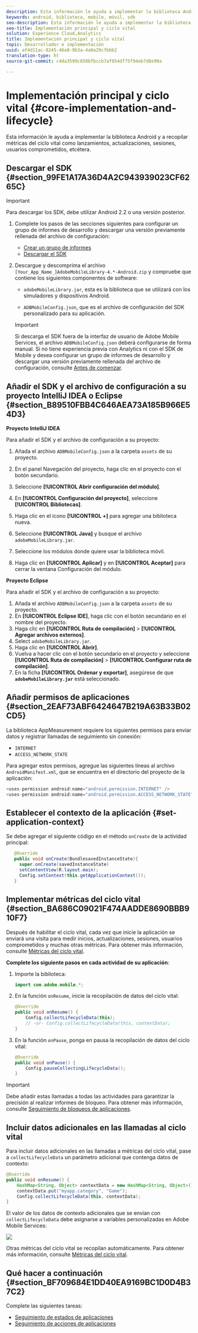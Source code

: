 ```yaml
---
description: Esta información le ayuda a implementar la biblioteca Android y a recopilar métricas del ciclo vital como lanzamientos, actualizaciones, sesiones, usuarios comprometidos, etcétera.
keywords: android, biblioteca, mobile, móvil, sdk
seo-description: Esta información le ayuda a implementar la biblioteca Android y a recopilar métricas del ciclo vital como lanzamientos, actualizaciones, sesiones, usuarios comprometidos, etcétera.
seo-title: Implementación principal y ciclo vital
solution: Experience Cloud,Analytics
title: Implementación principal y ciclo vital
topic: Desarrollador e implementación
uuid: af4d11ac-8245-46a0-9b3a-4a0a29cfbbb2
translation-type: ht
source-git-commit: c4da3599c858bfbccb7af954df75f94eb7d8e99a

---
```



# Implementación principal y ciclo vital {#core-implementation-and-lifecycle}

Esta información le ayuda a implementar la biblioteca Android y a recopilar métricas del ciclo vital como lanzamientos, actualizaciones, sesiones, usuarios comprometidos, etcétera.

## Descargar el SDK {#section_99FE1A17A36D4A2C943939023CF6265C}

>[!IMPORTANT]
>
>Para descargar los SDK, debe utilizar Android 2.2 o una versión posterior.

1. Complete los pasos de las secciones siguientes para configurar un grupo de informes de desarrollo y descargar una versión previamente rellenada del archivo de configuración:

   * [Crear un grupo de informes](/help/android/getting-started/requirements.md)
   * [Descargar el SDK](/help/android/getting-started/requirements.md)

1. Descargue y descomprima el archivo `[Your_App_Name_]AdobeMobileLibrary-4.*-Android.zip` y compruebe que contiene los siguientes componentes de software:

   * `adobeMobileLibrary.jar`, esta es la biblioteca que se utilizará con los simuladores y dispositivos Android.

   * `ADBMobileConfig.json`, que es el archivo de configuración del SDK personalizado para su aplicación.
   >[!IMPORTANT]
   >
   >Si descarga el SDK fuera de la interfaz de usuario de Adobe Mobile Services, el archivo `ADBMobileConfig.json` deberá configurarse de forma manual. Si no tiene experiencia previa con Analytics ni con el SDK de Mobile y desea configurar un grupo de informes de desarrollo y descargar una versión previamente rellenada del archivo de configuración, consulte [Antes de comenzar](/help/android/getting-started/requirements.md).

## Añadir el SDK y el archivo de configuración a su proyecto IntelliJ IDEA o Eclipse {#section_B89510FBB4C646AEA73A185B966E54D3}

**Proyecto IntelliJ IDEA**

Para añadir el SDK y el archivo de configuración a su proyecto:

1. Añada el archivo `ADBMobileConfig.json` a la carpeta `assets` de su proyecto.

1. En el panel Navegación del proyecto, haga clic en el proyecto con el botón secundario.
1. Seleccione **[!UICONTROL Abrir configuración del módulo]**.
1. En **[!UICONTROL Configuración del proyecto]**, seleccione **[!UICONTROL Bibliotecas]**.
1. Haga clic en el icono **[!UICONTROL +]** para agregar una biblioteca nueva.
1. Seleccione **[!UICONTROL Java]** y busque el archivo `adobeMobileLibrary.jar`.
1. Seleccione los módulos donde quiere usar la biblioteca móvil.
1. Haga clic en **[!UICONTROL Aplicar]** y en **[!UICONTROL Aceptar]** para cerrar la ventana Configuración del módulo.

**Proyecto Eclipse**

Para añadir el SDK y el archivo de configuración a su proyecto:

1. Añada el archivo `ADBMobileConfig.json` a la carpeta `assets` de su proyecto.
1. En **[!UICONTROL Eclipse IDE]**, haga clic con el botón secundario en el nombre del proyecto.
1. Haga clic en **[!UICONTROL Ruta de compilación]** &gt; **[!UICONTROL Agregar archivos externos]**.
1. Select `adobeMobileLibrary.jar`.
1. Haga clic en **[!UICONTROL Abrir]**.
1. Vuelva a hacer clic con el botón secundario en el proyecto y seleccione **[!UICONTROL Ruta de compilación]** &gt; **[!UICONTROL Configurar ruta de compilación]**.
1. En la ficha **[!UICONTROL Ordenar y exportar]**, asegúrese de que **`adobeMobileLibrary.jar`** está seleccionado.

## Añadir permisos de aplicaciones {#section_2EAF73ABF6424647B219A63B33B02CD5}

La biblioteca AppMeasurement requiere los siguientes permisos para enviar datos y registrar llamadas de seguimiento sin conexión:

* `INTERNET`
* `ACCESS_NETWORK_STATE`

Para agregar estos permisos, agregue las siguientes líneas al archivo `AndroidManifest.xml`, que se encuentra en el directorio del proyecto de la aplicación:

```java
<uses-permission android:name="android.permission.INTERNET" /> 
<uses-permission android:name="android.permission.ACCESS_NETWORK_STATE" />
```

## Establecer el contexto de la aplicación {#set-application-context}

Se debe agregar el siguiente código en el método `onCreate` de la actividad principal:

```java
   @Override
   public void onCreate(BundlesavedInstanceState){
     super.onCreate(savedInstanceState)
     setContentView(R.layout.main);
     Config.setContext(this.getApplicationContext());
   }
````

## Implementar métricas del ciclo vital {#section_BA686C09021F474AADDE8690BBB910F7}

Después de habilitar el ciclo vital, cada vez que inicie la aplicación se enviará una visita para medir inicios, actualizaciones, sesiones, usuarios comprometidos y muchas otras métricas. Para obtener más información, consulte [Métricas del ciclo vital](/help/android/metrics.md).

**Complete los siguiente pasos en cada actividad de su aplicación**:

1. Importe la biblioteca:

   ```java
   import com.adobe.mobile.*;
   ```

1. En la función `onResume`, inicie la recopilación de datos del ciclo vital:

   ```java
   @Override 
   public void onResume() { 
       Config.collectLifecycleData(this); 
       // -or- Config.collectLifecycleData(this, contextData); 
   }
   ```

1. En la función `onPause`, ponga en pausa la recopilación de datos del ciclo vital:

   ```java
   @Override 
   public void onPause() { 
       Config.pauseCollectingLifecycleData(); 
   }
   ```

>[!IMPORTANT]
>
>Debe añadir estas llamadas a todas las actividades para garantizar la precisión al realizar informes de bloqueo. Para obtener más información, consulte [Seguimiento de bloqueos de aplicaciones](/help/android/analytics-main/crashes.md).

## Incluir datos adicionales en las llamadas al ciclo vital

Para incluir datos adicionales en las llamadas a métricas del ciclo vital, pase a `collectLifecycleData` un parámetro adicional que contenga datos de contexto:

```java
@Override 
public void onResume() {
    HashMap<String, Object> contextData = new HashMap<String, Object>(); 
    contextData.put("myapp.category", "Game"); 
    Config.collectLifecycleData(this, contextData); 
}
```

El valor de los datos de contexto adicionales que se envían con `collectLifecycleData` debe asignarse a variables personalizadas en Adobe Mobile Services:

![](assets/map-variable-lifecycle.png)

Otras métricas del ciclo vital se recopilan automáticamente. Para obtener más información, consulte [Métricas del ciclo vital](/help/android/metrics.md).

## Qué hacer a continuación {#section_BF709684E1DD40EA9169BC1D0D4B37C2}

Complete las siguientes tareas:

* [Seguimiento de estados de aplicaciones](/help/android/analytics-main/states.md)
* [Seguimiento de acciones de aplicaciones](/help/android/analytics-main/actions.md)

